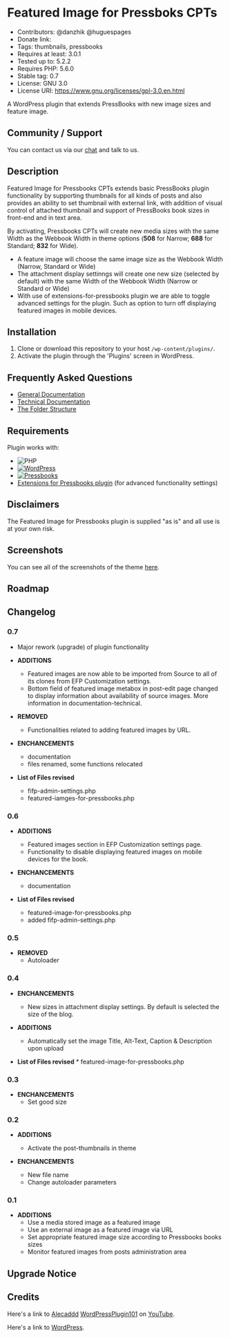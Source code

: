 # Featured Image for Pressboks CPTs

* Contributors: @danzhik @huguespages   
* Donate link:
* Tags: thumbnails, pressbooks
* Requires at least: 3.0.1
* Tested up to: 5.2.2
* Requires PHP: 5.6.0
* Stable tag: 0.7
* License: GNU 3.0
* License URI: https://www.gnu.org/licenses/gpl-3.0.en.html

A WordPress plugin that extends PressBooks with new image sizes and feature image.

## Community / Support

You can contact us via our [chat](https://gitter.im/books4languages/)  and talk to us.                                  


## Description

Featured Image for Pressbooks CPTs extends basic PressBooks plugin functionality by supporting thumbnails for all kinds of posts and also provides an ability to set thumbnail with external link,
with addition of visual control of attached thumbnail and support of PressBooks book sizes in front-end and in text area.

By activating, Pressbooks CPTs will create new media sizes with the same Width as the Webbook Width in theme options (**508** for Narrow; **688** for Standard; **832** for Wide).
* A feature image will choose the same image size as the Webbook Width (Narrow, Standard or Wide)
* The attachment display settinngs will create one new size (selected by default) with the same Width of the Webbook Width (Narrow or Standard or Wide)
* With use of extensions-for-pressbooks plugin we are able to toggle advanced settings for the plugin. Such as option to turn off displaying featured images in mobile devices.

## Installation

1. Clone or download this repository to your host ```/wp-content/plugins/```.
1. Activate the plugin through the 'Plugins' screen in WordPress.

## Frequently Asked Questions
* [General Documentation](doc/documentation-general.md)
* [Technical Documentation](doc/documentation-technical.md)
* [The Folder Structure](doc/folder-structure.md)

## Requirements

Plugin works with:

 * ![PHP](https://img.shields.io/badge/PHP-7.X-blue.svg)
 * [![WordPress](https://img.shields.io/badge/Wordpress-4.9.5-green.svg)](https://codex.wordpress.org/Version_4.9.5)
 * [![Pressbooks](https://img.shields.io/badge/Pressbooks-V%205.3.0-red.svg)](https://github.com/pressbooks/pressbooks/releases/tag/5.3.0)
 * [Extensions for Pressbooks plugin](https://github.com/my-language-skills/extensions-for-pressbooks) (for advanced functionality settings)

## Disclaimers

The Featured Image for Pressbooks plugin is supplied "as is" and all use is at your own risk.

## Screenshots
You can see all of the screenshots of the theme [here](https://github.com/my-language-skills/pressbooks-featured-image/blob/developer/screenshots/screenshots.md).

## Roadmap

## Changelog
### 0.7
* Major rework (upgrade) of plugin functionality

* **ADDITIONS**
  * Featured images are now able to be imported from Source to all of its clones from EFP Customization settings.
  * Bottom field of featured image metabox in post-edit page changed to display information about availability of source images. More information in documentation-technical.

* **REMOVED**
  * Functionalities related to adding featured images by URL.

* **ENCHANCEMENTS**
  * documentation
  * files renamed, some functions relocated

* **List of Files revised**
  * fifp-admin-settings.php
  * featured-iamges-for-pressbooks.php

### 0.6
* **ADDITIONS**
  * Featured images section in EFP Customization settings page.
  * Functionality to disable displaying featured images on mobile devices for the book.

* **ENCHANCEMENTS**
  * documentation

* **List of Files revised**
  * featured-image-for-pressbooks.php
  * added fifp-admin-settings.php

### 0.5
* **REMOVED**
    *  Autoloader

### 0.4
* **ENCHANCEMENTS**
  * New sizes in attachment display settings. By default is selected the size of the blog.

* **ADDITIONS**
  * Automatically set the image Title, Alt-Text, Caption & Description upon upload

* **List of Files revised**
       * featured-image-for-pressbooks.php

### 0.3
* **ENCHANCEMENTS**
    * Set good size

### 0.2
* **ADDITIONS**
    * Activate the post-thumbnails in theme

* **ENCHANCEMENTS**
    * New file name
    * Change autoloader parameters

### 0.1
* **ADDITIONS**
    * Use a media stored image as a featured image
    * Use an external image as a featured image via URL
    * Set appropriate featured image size according to Pressbooks books sizes
    * Monitor featured images from posts administration area


## Upgrade Notice

## Credits
Here's a link to [Alecaddd](http://www.alecaddd.com/) [WordPressPlugin101](https://github.com/Alecaddd/WordPressPlugin101) on [YouTube](https://www.youtube.com/playlist?list=PLriKzYyLb28kR_CPMz8uierDWC2y3znI2).

Here's a link to [WordPress](http://wordpress.org/ "Your favorite software").
